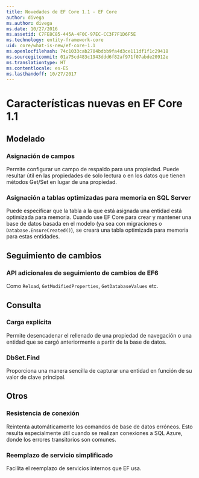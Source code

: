 ```yaml
---
title: Novedades de EF Core 1.1 - EF Core
author: divega
ms.author: divega
ms.date: 10/27/2016
ms.assetid: C7FE8C85-445A-4F0C-97EC-CC3F7F1D6F5E
ms.technology: entity-framework-core
uid: core/what-is-new/ef-core-1.1
ms.openlocfilehash: 74c1033cab2704bdbb9fa4d3ce111df1f1c29418
ms.sourcegitcommit: 01a75cd483c1943ddd6f82af971f07abde20912e
ms.translationtype: HT
ms.contentlocale: es-ES
ms.lasthandoff: 10/27/2017
---
```

# <a name="new-features-in-ef-core-11"></a>Características nuevas en EF Core 1.1

## <a name="modelling"></a>Modelado
### <a name="field-mapping"></a>Asignación de campos
Permite configurar un campo de respaldo para una propiedad. Puede resultar útil en las propiedades de solo lectura o en los datos que tienen métodos Get/Set en lugar de una propiedad.
### <a name="mapping-to-memory-optimized-tables-in-sql-server"></a>Asignación a tablas optimizadas para memoria en SQL Server
Puede especificar que la tabla a la que está asignada una entidad está optimizada para memoria. Cuando use EF Core para crear y mantener una base de datos basada en el modelo (ya sea con migraciones o `Database.EnsureCreated()`), se creará una tabla optimizada para memoria para estas entidades.

## <a name="change-tracking"></a>Seguimiento de cambios
### <a name="additional-change-tracking-apis-from-ef6"></a>API adicionales de seguimiento de cambios de EF6
Como `Reload`, `GetModifiedProperties`, `GetDatabaseValues` etc.

## <a name="query"></a>Consulta
### <a name="explicit-loading"></a>Carga explícita
Permite desencadenar el rellenado de una propiedad de navegación o una entidad que se cargó anteriormente a partir de la base de datos.
### <a name="dbsetfind"></a>DbSet.Find
Proporciona una manera sencilla de capturar una entidad en función de su valor de clave principal.

## <a name="other"></a>Otros
### <a name="connection-resiliency"></a>Resistencia de conexión
Reintenta automáticamente los comandos de base de datos erróneos. Esto resulta especialmente útil cuando se realizan conexiones a SQL Azure, donde los errores transitorios son comunes.
### <a name="simplified-service-replacement"></a>Reemplazo de servicio simplificado
Facilita el reemplazo de servicios internos que EF usa.
